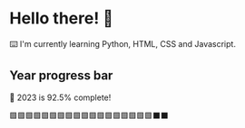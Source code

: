 # Hello there! 👋

⌨️ I'm currently learning Python, HTML, CSS and Javascript.

## Year progress bar

📅 2023 is 92.5% complete!

🟩🟩🟩🟩🟩🟩🟩🟩🟩🟩🟩🟩🟩🟩🟩🟩🟩🟩⬛⬛